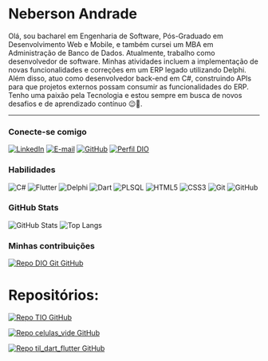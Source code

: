 <h1>
    <span> Neberson Andrade</span>
</h1>

Olá, sou bacharel em Engenharia de Software, Pós-Graduado em Desenvolvimento Web e Mobile, e também cursei um MBA em Administração de Banco de Dados. Atualmente, trabalho como desenvolvedor de software. Minhas atividades incluem a implementação de novas funcionalidades e correções em um ERP legado utilizando Delphi. Além disso, atuo como desenvolvedor back-end em C#, construindo APIs para que projetos externos possam consumir as funcionalidades do ERP. Tenho uma paixão pela Tecnologia e estou sempre em busca de novos desafios e de aprendizado contínuo 😉🚀.

---

### Conecte-se comigo

[![LinkedIn](https://img.shields.io/badge/-LinkedIn-000?style=for-the-badge&logo=linkedin&logoColor=30A3DC)](https://www.linkedin.com/in/nebersonandrade/)
[![E-mail](https://img.shields.io/badge/-Email-000?style=for-the-badge&logo=microsoft-outlook&logoColor=E94D5F)](mailto:neberson70@gmail.com)
[![GitHub](https://img.shields.io/badge/GitHub-000?style=for-the-badge&logo=github&logoColor=30A3DC)](https://github.com/neberson)
[![Perfil DIO](https://img.shields.io/badge/-Meu%20Perfil%20na%20DIO-30A3DC?style=for-the-badge)](https://web.dio.me/users/neberson_mtv)

### Habilidades

![C#](https://img.shields.io/badge/c%23-%23239120.svg?style=for-the-badge&logo=c-sharp&logoColor=white)
![Flutter](https://img.shields.io/badge/Flutter-%2302569B.svg?style=for-the-badge&logo=Flutter&logoColor=white)
![Delphi](https://img.shields.io/badge/Delphi-B22222?style=for-the-badge&logo=delphi&logoColor=white)
![Dart](https://img.shields.io/badge/Dart-0175C2?style=for-the-badge&logo=dart&logoColor=white)
![PLSQL](https://img.shields.io/badge/PLSQL-F80000?style=for-the-badge&logo=oracle&logoColor=black)
![HTML5](https://img.shields.io/badge/html5-%23E34F26.svg?style=for-the-badge&logo=html5&logoColor=white)
![CSS3](https://img.shields.io/badge/CSS3-1572B6?style=for-the-badge&logo=css3&logoColor=white)
![Git](https://img.shields.io/badge/git-%23F05033.svg?style=for-the-badge&logo=git&logoColor=white)
![GitHub](https://img.shields.io/badge/github-%23121011.svg?style=for-the-badge&logo=github&logoColor=white)

### GitHub Stats

![GitHub Stats](https://github-readme-stats.vercel.app/api?username=neberson&theme=transparent&bg_color=000&border_color=30A3DC&show_icons=true&icon_color=30A3DC&title_color=E94D5F&text_color=FFF)
![Top Langs](https://github-readme-stats-git-masterrstaa-rickstaa.vercel.app/api/top-langs/?username=neberson&layout=compact&bg_color=000&border_color=30A3DC&title_color=E94D5F&text_color=FFF)

### Minhas contribuições

[![Repo DIO Git GitHub](https://github-readme-stats.vercel.app/api/pin/?username=elidianaandrade&repo=dio-lab-open-source&bg_color=000&border_color=30A3DC&show_icons=true&icon_color=30A3DC&title_color=E94D5F&text_color=FFF)](https://github.com/neberson/dio-lab-open-source)

# Repositórios:

[![Repo TIO GitHub](https://github-readme-stats.vercel.app/api/pin/?username=neberson&repo=TIL&bg_color=000&border_color=30A3DC&show_icons=true&icon_color=30A3DC&title_color=E94D5F&text_color=FFF)](https://github.com/neberson/TIL)

[![Repo celulas_vide GitHub](https://github-readme-stats.vercel.app/api/pin/?username=neberson&repo=celulas_vide&bg_color=000&border_color=30A3DC&show_icons=true&icon_color=30A3DC&title_color=E94D5F&text_color=FFF)](https://github.com/neberson/celulas_vide)

[![Repo til_dart_flutter GitHub](https://github-readme-stats.vercel.app/api/pin/?username=neberson&repo=TIL-DART-FLUTTER&bg_color=000&border_color=30A3DC&show_icons=true&icon_color=30A3DC&title_color=E94D5F&text_color=FFF)](https://github.com/neberson/TIL-DART-FLUTTER)
